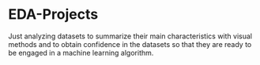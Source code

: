# EDA-Projects
Just analyzing datasets to summarize their main characteristics with visual methods and to obtain confidence in the datasets so that they are ready to be engaged in a machine learning algorithm.  
